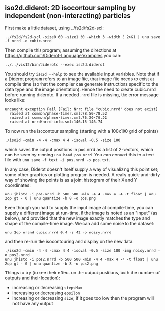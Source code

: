 ## iso2d.diderot: 2D isocontour sampling by independent (non-interacting) particles

First make a little dataset, using ../fs2d/fs2d-scl:

	../fs2d/fs2d-scl -size0 60 -size1 60 -which 3 -width 8 2>&1 | unu save -f nrrd -o cubic.nrrd

Then compile this program; assuming the directions at
https://github.com/Diderot-Language/examples you can:

	../../vis12/bin/diderotc --exec iso2d.diderot

You should try `iso2d --help` to see the available input variables.
Note that if a Diderot program refers to an image file, that image
file needs to exist at compile time (so that the compiler can generate
instructions specific to the data type and the image
orientation). Hence the need to create cubic.nrrd before running
diderotc.  If a needed .nrrd file is missing, the error message looks
like:

	uncaught exception Fail [Fail: Nrrd file "cubic.nrrd" does not exist]
	  raised at common/phase-timer.sml:78.50-78.52
	  raised at common/phase-timer.sml:78.50-78.52
	  raised at nrrd/nrrd-info.sml:146.15-146.74


To now run the isocontour sampling (starting with a 100x100 grid of points)

	./iso2d -cmin -4 -4 -cmax 4 4 -isoval -0.5 -size 100

which saves the output positions in pos.nrrd as a list of 2-vectors, which
can be seen by running `unu head pos.nrrd`. You can convert this to a
text file with `unu save -f text -i pos.nrrd -o pos.txt`.

In any case, Diderot doesn't itself supply a way of visualizing this
point set; some other graphics or plotting program is needed.  A really
quick-and-dirty way of showing the points is as a joint histogram
of their X and Y coordinates:

	unu jhisto -i pos.nrrd -b 500 500 -min -4 4 -max 4 -4 -t float | unu 2op gt - 0 | unu quantize -b 8 -o pos.png

Even though you had to supply the input image at compile-time, you can
supply a different image at run-time, if the image is noted as an
"input" (as below), and provided that the new image exactly matches
the type and shape of the compile-time image.  We can add some noise
to the dataset:

	unu 2op nrand cubic.nrrd 0.4 -s 42 -o noisy.nrrd

and then re-run the isocontouring and display on the new data.

	./iso2d -cmin -4 -4 -cmax 4 4 -isoval -0.5 -size 100 -img noisy.nrrd -o pos2.nrrd
	unu jhisto -i pos2.nrrd -b 500 500 -min -4 4 -max 4 -4 -t float | unu 2op gt - 0 | unu quantize -b 8 -o pos2.png

Things to try (to see their effect on the output positions, both the
number of outputs and their location):
* increasing or decreasing `stepsMax`
* increasing or decreasing `epsilon`
* increasing or decreasing `size`; if it goes too low then the program will not have any output
